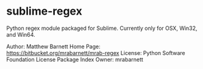 # sublime-regex
Python regex module packaged for Sublime.  Currently only for OSX, Win32, and Win64.

Author: Matthew Barnett
Home Page: https://bitbucket.org/mrabarnett/mrab-regex
License: Python Software Foundation License
Package Index Owner: mrabarnett
